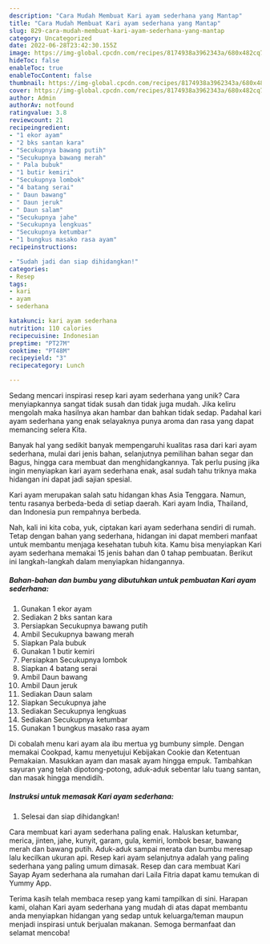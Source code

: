 ```yaml
---
description: "Cara Mudah Membuat Kari ayam sederhana yang Mantap"
title: "Cara Mudah Membuat Kari ayam sederhana yang Mantap"
slug: 829-cara-mudah-membuat-kari-ayam-sederhana-yang-mantap
category: Uncategorized
date: 2022-06-28T23:42:30.155Z
image: https://img-global.cpcdn.com/recipes/8174938a3962343a/680x482cq70/kari-ayam-sederhana-foto-resep-utama.jpg
hideToc: false
enableToc: true
enableTocContent: false
thumbnail: https://img-global.cpcdn.com/recipes/8174938a3962343a/680x482cq70/kari-ayam-sederhana-foto-resep-utama.jpg
cover: https://img-global.cpcdn.com/recipes/8174938a3962343a/680x482cq70/kari-ayam-sederhana-foto-resep-utama.jpg
author: Admin
authorAv: notfound
ratingvalue: 3.8
reviewcount: 21
recipeingredient:
- "1 ekor ayam"
- "2 bks santan kara"
- "Secukupnya bawang putih"
- "Secukupnya bawang merah"
- " Pala bubuk"
- "1 butir kemiri"
- "Secukupnya lombok"
- "4 batang serai"
- " Daun bawang"
- " Daun jeruk"
- " Daun salam"
- "Secukupnya jahe"
- "Secukupnya lengkuas"
- "Secukupnya ketumbar"
- "1 bungkus masako rasa ayam"
recipeinstructions:

- "Sudah jadi dan siap dihidangkan!"
categories:
- Resep
tags:
- kari
- ayam
- sederhana

katakunci: kari ayam sederhana 
nutrition: 110 calories
recipecuisine: Indonesian
preptime: "PT27M"
cooktime: "PT48M"
recipeyield: "3"
recipecategory: Lunch

---
```





Sedang mencari inspirasi resep kari ayam sederhana yang unik? Cara menyiapkannya sangat tidak susah dan tidak juga mudah. Jika keliru mengolah maka hasilnya akan hambar dan bahkan tidak sedap. Padahal kari ayam sederhana yang enak selayaknya punya aroma dan rasa yang dapat memancing selera Kita.





Banyak hal yang sedikit banyak mempengaruhi kualitas rasa dari kari ayam sederhana, mulai dari jenis bahan, selanjutnya pemilihan bahan segar dan Bagus, hingga cara membuat dan menghidangkannya. Tak perlu pusing jika ingin menyiapkan kari ayam sederhana enak,      asal sudah tahu triknya maka hidangan ini dapat jadi sajian spesial.














Kari ayam merupakan salah satu hidangan khas Asia Tenggara. Namun, tentu rasanya berbeda-beda di setiap daerah. Kari ayam India, Thailand, dan Indonesia pun rempahnya berbeda.






Nah, kali ini kita coba, yuk, ciptakan kari ayam sederhana sendiri di rumah. Tetap dengan bahan yang sederhana, hidangan ini dapat memberi manfaat untuk membantu menjaga kesehatan tubuh kita. Kamu bisa menyiapkan Kari ayam sederhana memakai 15 jenis bahan dan 0 tahap pembuatan. Berikut ini langkah-langkah dalam menyiapkan hidangannya.

<!--inarticleads1-->

##### Bahan-bahan dan bumbu yang dibutuhkan untuk pembuatan Kari ayam sederhana:

1. Gunakan 1 ekor ayam
1. Sediakan 2 bks santan kara
1. Persiapkan Secukupnya bawang putih
1. Ambil Secukupnya bawang merah
1. Siapkan  Pala bubuk
1. Gunakan 1 butir kemiri
1. Persiapkan Secukupnya lombok
1. Siapkan 4 batang serai
1. Ambil  Daun bawang
1. Ambil  Daun jeruk
1. Sediakan  Daun salam
1. Siapkan Secukupnya jahe
1. Sediakan Secukupnya lengkuas
1. Sediakan Secukupnya ketumbar
1. Gunakan 1 bungkus masako rasa ayam


Di cobalah menu kari ayam ala ibu mertua yg bumbuny simple. Dengan memakai Cookpad, kamu menyetujui Kebijakan Cookie dan Ketentuan Pemakaian. Masukkan ayam dan masak ayam hingga empuk. Tambahkan sayuran yang telah dipotong-potong, aduk-aduk sebentar lalu tuang santan, dan masak hingga mendidih. 

<!--inarticleads2-->

##### Instruksi untuk memasak Kari ayam sederhana:


1. Selesai dan siap dihidangkan!

Cara membuat kari ayam sederhana paling enak. Haluskan ketumbar, merica, jinten, jahe, kunyit, garam, gula, kemiri, lombok besar, bawang merah dan bawang putih. Aduk-aduk sampai merata dan bumbu meresap lalu kecilkan ukuran api. Resep kari ayam selanjutnya adalah yang paling sederhana yang paling umum dimasak. Resep dan cara membuat Kari Sayap Ayam sederhana ala rumahan dari Laila Fitria dapat kamu temukan di Yummy App. 

Terima kasih telah membaca resep yang kami tampilkan di sini. Harapan kami, olahan Kari ayam sederhana yang mudah di atas dapat membantu anda menyiapkan hidangan yang sedap untuk keluarga/teman maupun menjadi inspirasi untuk berjualan makanan. Semoga bermanfaat dan selamat mencoba!
